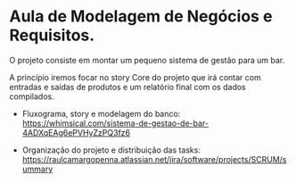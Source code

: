 # Aula de Modelagem de Negócios e Requisitos.

O projeto consiste em montar um pequeno sistema de gestão para um bar.

A princípio iremos focar no story Core do projeto que irá contar com entradas e saídas de produtos e um relatório final com os dados compilados.

- Fluxograma, story e modelagem do banco: https://whimsical.com/sistema-de-gestao-de-bar-4ADXqEAg6ePVHyZzPQ3fz6

- Organização do projeto e distribuição das tasks: https://raulcamargopenna.atlassian.net/jira/software/projects/SCRUM/summary
